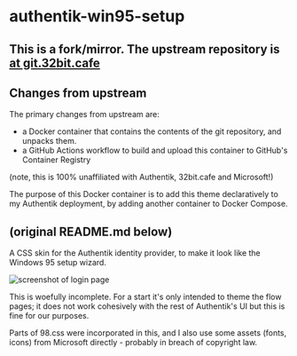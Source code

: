# authentik-win95-setup

## This is a fork/mirror. The upstream repository is [at git.32bit.cafe](https://git.32bit.cafe/kaylee/authentik-win95-setup)

## Changes from upstream

The primary changes from upstream are:

- a Docker container that contains the contents of the git repository, and unpacks them.
- a GitHub Actions workflow to build and upload this container to GitHub's Container Registry
<!-- a Github Actions workflow to (try to) keep this repository up to date with 32bit.cafe's Gitea. -->

(note, this is 100% unaffiliated with Authentik, 32bit.cafe and Microsoft!)

The purpose of this Docker container is to add this theme declaratively to my Authentik deployment, by adding another container to Docker Compose.

## (original README.md below)

A CSS skin for the Authentik identity provider, to make it look like the Windows 95 setup wizard.

![screenshot of login page](https://git.32bit.cafe/kaylee/authentik-win95-setup/raw/branch/main/screenshots/login.jpg)

This is woefully incomplete. For a start it's only intended to theme the flow pages; it does not work cohesively with the rest of Authentik's UI but this is fine for our purposes.

Parts of 98.css were incorporated in this, and I also use some assets (fonts, icons) from Microsoft directly - probably in breach of copyright law.
